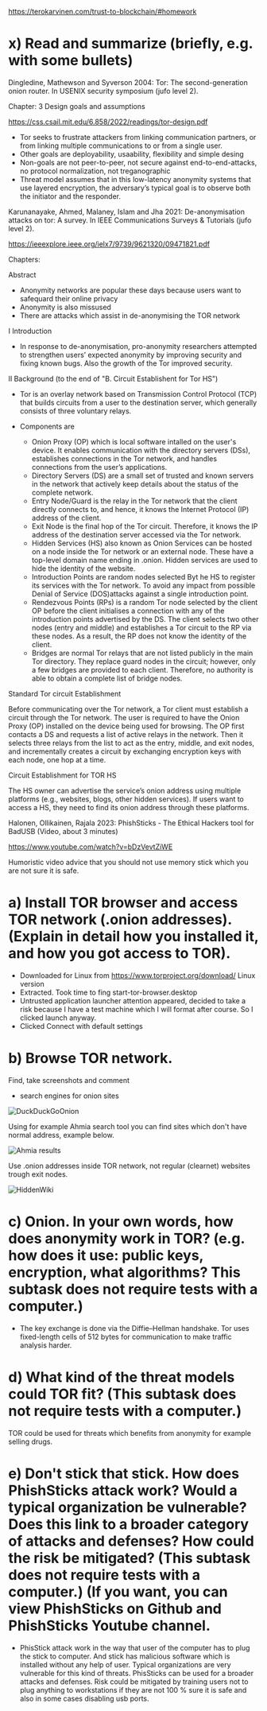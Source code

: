https://terokarvinen.com/trust-to-blockchain/#homework

# x) Read and summarize (briefly, e.g. with some bullets)

Dingledine, Mathewson and Syverson 2004: Tor: The second-generation onion router. In USENIX security symposium (jufo level 2). 

Chapter: 3 Design goals and assumptions

https://css.csail.mit.edu/6.858/2022/readings/tor-design.pdf
- Tor seeks to frustrate attackers from linking communication partners, or from linking multiple communications to or from a single user.
- Other goals are deployability, usaability, flexibility and  simple desing
- Non-goals are not peer-to-peer, not secure against end-to-end-attacks, no protocol normalization, not treganographic
- Threat model assumes that in this low-latency anonymity systems that use layered encryption, the adversary’s typical goal is to observe both the initiator and the responder.

  
Karunanayake, Ahmed, Malaney, Islam and Jha 2021: De-anonymisation attacks on tor: A survey. In IEEE Communications Surveys & Tutorials (jufo level 2). 

https://ieeexplore.ieee.org/ielx7/9739/9621320/09471821.pdf

Chapters:

Abstract

- Anonymity networks are popular these days because users want to safequard their online privacy
- Anonymity is also missused
- There are attacks which assist in de-anonymising the TOR network  

I Introduction

- In response to de-anonymisation, pro-anonymity researchers attempted to strengthen users’ expected
anonymity by improving security and fixing known bugs. Also the growth of the Tor improved security.
  

II Background (to the end of "B. Circuit Establishent for Tor HS")

- Tor is an overlay network based on Transmission Control Protocol (TCP) that builds circuits from
a user to the destination server, which generally consists of three voluntary relays.

- Components are 
	- Onion Proxy (OP) which is local software intalled on the user's device. It enables communication with the directory servers (DSs),
	establishes connections in the Tor network, and handles connections from the user’s applications.
	- Directory Servers (DS) are a small set of trusted and known servers in the network that actively keep details about the status of the complete network.
	- Entry Node/Guard is the relay in the Tor network that the client directly connects to, and hence, it knows the Internet Protocol (IP) address of the client.
	- Exit Node is the final hop of the Tor circuit. Therefore, it knows the IP address of the destination server accessed via the Tor network.
	- Hidden Services (HS) also known as Onion Services can be hosted on a node inside the Tor network or an external node. These
	have a top-level domain name ending in .onion. Hidden services are used to hide the identity of the website.
	- Introduction Points are random nodes selected Byt he HS to register its services with the Tor network. To avoid any impact from possible Denial of Service (DOS)attacks against a single introduction point.
	- Rendezvous Points (RPs) is a random Tor node selected by the client OP before the client initialises a connection with any of the introduction points advertised by the DS. The client selects two other nodes (entry and middle) and establishes a Tor circuit to the RP via these nodes. As a result, the RP does not know the identity of the client.
	- Bridges are normal Tor relays that are not listed publicly in the main Tor directory. They replace guard nodes in the circuit; however, only a few bridges are provided to each client. Therefore, no authority is able to obtain a complete list of bridge nodes.

Standard Tor circuit Establishment

Before communicating over the Tor network, a Tor client must establish a circuit through the Tor network. 
The user is required to have the Onion Proxy (OP) installed on the device being used for browsing. The OP first contacts a DS
and requests a list of active relays in the network. Then it selects three relays from the list to act as the entry, middle,
and exit nodes, and incrementally creates a circuit by exchanging encryption keys with each node, one hop at a time.

Circuit Establishment for TOR HS

The HS owner can advertise the service’s onion address using multiple platforms
(e.g., websites, blogs, other hidden services). If users want to access a HS, they need to find its onion address through these platforms.

Halonen, Ollikainen, Rajala 2023: PhishSticks - The Ethical Hackers tool for BadUSB (Video, about 3 minutes)

https://www.youtube.com/watch?v=bDzVevtZiWE

Humoristic video advice that you should not use memory stick which you are not sure it is safe.


# a) Install TOR browser and access TOR network (.onion addresses). (Explain in detail how you installed it, and how you got access to TOR).

- Downloaded for Linux from https://www.torproject.org/download/ Linux version
- Extracted. Took time to fing start-tor-browser.desktop
- Untrusted application launcher attention appeared, decided to take a risk because I have a test machine which I will format after course. So I clicked launch anyway.
- Clicked Connect with default settings


# b) Browse TOR network.

Find, take screenshots and comment

- search engines for onion sites

![DuckDuckGoOnion](https://github.com/user-attachments/assets/76952d55-6370-4331-b3fa-1d6b998f2591)

  Using for example Ahmia search tool you can find sites which don't have normal address, example below.


  
![Ahmia results](https://github.com/user-attachments/assets/84dd2b7d-2e4d-4038-b0ae-8584f371b64c)



Use .onion addresses inside TOR network, not regular (clearnet) websites trough exit nodes.

![HiddenWiki](https://github.com/user-attachments/assets/d86cd10f-bc44-4fd9-ad3a-05766b3a8613)


# c) Onion. In your own words, how does anonymity work in TOR? (e.g. how does it use: public keys, encryption, what algorithms? This subtask does not require tests with a computer.)

- The key exchange is done via the Diffie–Hellman handshake. Tor uses fixed-length cells of 512 bytes for communication
to make traffic analysis harder. 


# d) What kind of the threat models could TOR fit? (This subtask does not require tests with a computer.)

TOR could be used for threats which benefits from anonymity for example selling drugs.

# e) Don't stick that stick. How does PhishSticks attack work? Would a typical organization be vulnerable? Does this link to a broader category of attacks and defenses? How could the risk be mitigated? (This subtask does not require tests with a computer.) (If you want, you can view PhishSticks on Github and PhishSticks Youtube channel.

- PhisStick attack work in the way that user of the computer has to plug the stick to computer. 
And stick has malicious software which is installed without any help of user. Typical organizations are very vulnerable for this kind of threats. PhisSticks can be used for a broader attacks and defenses. Risk could be mitigated by training users not to plug anything to workstations if they are not 100 % sure it is safe and also in some cases disabling usb ports.


